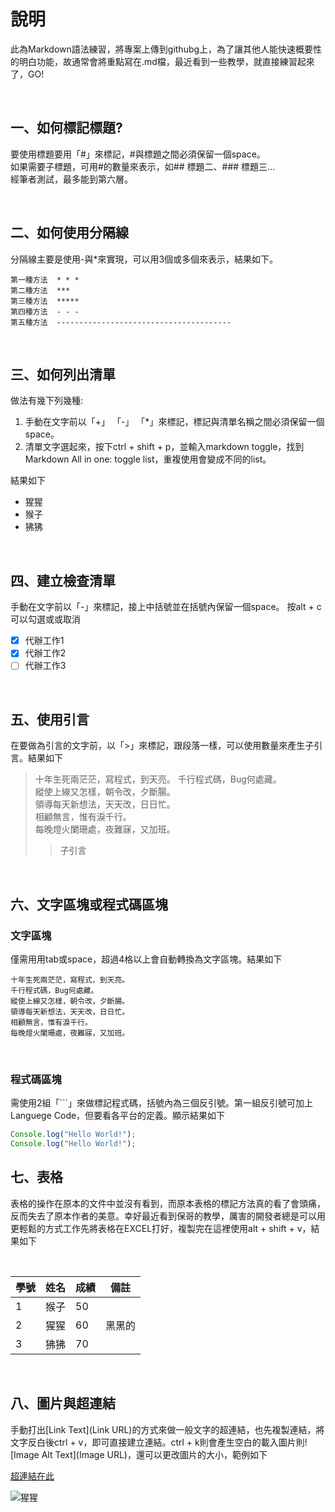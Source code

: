 # 說明

此為Markdown語法練習，將專案上傳到githubg上，為了讓其他人能快速概要性的明白功能，故通常會將重點寫在.md檔，最近看到一些教學，就直接練習起來了，GO!

</br>

## 一、如何標記標題?

要使用標題要用「#」來標記，#與標題之間必須保留一個space。  
如果需要子標題，可用#的數量來表示，如## 標題二、### 標題三...  
經筆者測試，最多能到第六層。

</br>

## 二、如何使用分隔線

分隔線主要是使用-與*來實現，可以用3個或多個來表示，結果如下。

    第一種方法  * * *
    第二種方法  ***
    第三種方法  *****
    第四種方法  - - -
    第五種方法  ---------------------------------------

</br>

## 三、如何列出清單

做法有幾下列幾種:

1. 手動在文字前以「+」 「-」 「*」來標記，標記與清單名稱之間必須保留一個space。
2. 清單文字選起來，按下ctrl + shift + p，並輸入markdown toggle，找到Markdown All in one: toggle list，重複使用會變成不同的list。

結果如下

+ 猩猩
+ 猴子
+ 狒狒

</br>

## 四、建立檢查清單

手動在文字前以「-」來標記，接上中括號並在括號內保留一個space。
按alt + c 可以勾選或或取消

- [x] 代辦工作1
- [x] 代辦工作2
- [ ] 代辦工作3

</br>

## 五、使用引言

在要做為引言的文字前，以「>」來標記，跟段落一樣，可以使用數量來產生子引言。結果如下

>十年生死兩茫茫，寫程式，到天亮。
>千行程式碼，Bug何處藏。</br>
>縱使上線又怎樣，朝令改，夕斷腸。</br>
>領導每天新想法，天天改，日日忙。</br>
>相顧無言，惟有淚千行。</br>
>每晚燈火闌珊處，夜難寐，又加班。</br>
>>子引言

</br>

## 六、文字區塊或程式碼區塊

### 文字區塊

僅需用用tab或space，超過4格以上會自動轉換為文字區塊。結果如下

    十年生死兩茫茫，寫程式，到天亮。
    千行程式碼，Bug何處藏。
    縱使上線又怎樣，朝令改，夕斷腸。
    領導每天新想法，天天改，日日忙。
    相顧無言，惟有淚千行。
    每晚燈火闌珊處，夜難寐，又加班。

</br>

### 程式碼區塊

需使用2組「```」來做標記程式碼，括號內為三個反引號。第一組反引號可加上Languege Code，但要看各平台的定義。顯示結果如下

```js
Console.log("Hello World!");
Console.log("Hello World!");
```

## 七、表格

表格的操作在原本的文件中並沒有看到，而原本表格的標記方法真的看了會頭痛，反而失去了原本作者的美意。幸好最近看到保哥的教學，厲害的開發者總是可以用更輕鬆的方式工作先將表格在EXCEL打好，複製完在這裡使用alt + shift + v，結果如下

</br>

| 學號 | 姓名 | 成績 | 備註  |
|----|----|----|-----|
| 1  | 猴子 | 50 |     |
| 2  | 猩猩 | 60 | 黑黑的 |
| 3  | 狒狒 | 70 |

</br>

## 八、圖片與超連結

手動打出[Link Text](Link URL)的方式來做一般文字的超連結，也先複製連結，將文字反白後ctrl + v，即可直接建立連結。ctrl + k則會產生空白的載入圖片則![Image Alt Text](Image URL)，還可以更改圖片的大小，範例如下

[超連結在此](https://www.google.com/?hl=zh_tw)

![猩猩](https://images.chinatimes.com/newsphoto/2021-04-10/1024/20210410002170.jpg)
